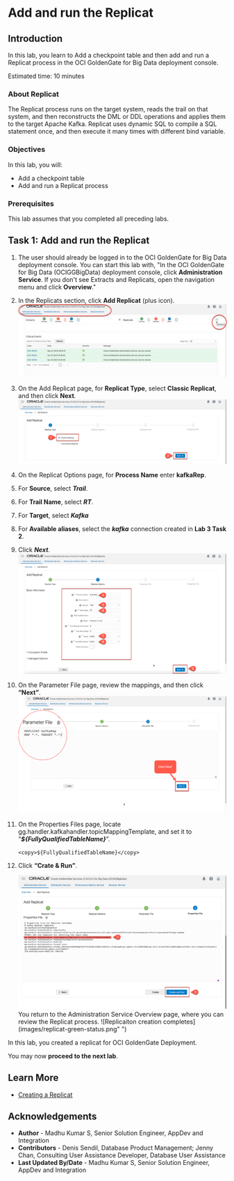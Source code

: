 # Add and run the Replicat

## Introduction

In this lab, you learn to Add a checkpoint table and then add and run a Replicat process in the OCI GoldenGate for Big Data deployment console.

Estimated time: 10 minutes


### About Replicat

The Replicat process runs on the target system, reads the trail on that system, and then reconstructs the DML or DDL operations and applies them to the target Apache Kafka. Replicat uses dynamic SQL to compile a SQL statement once, and then execute it many times with different bind variable.

### Objectives

In this lab, you will:
* Add a checkpoint table
* Add and run a Replicat process

### Prerequisites

This lab assumes that you completed all preceding labs.

## Task 1: Add and run the Replicat

1. The user should already be logged in to the OCI GoldenGate for Big Data deployment console. You can start this lab with, "In the OCI GoldenGate for Big Data (OCIGGBigData) deployment console, click **Administration Service**. If you don't see Extracts and Replicats, open the navigation menu and click **Overview**."
2. In the Replicats section, click **Add Replicat** (plus icon).
    ![add-replicat](images/add-replicat.png " ")
3. On the Add Replicat page, for **Replicat Type**, select **Classic Replicat**, and then click **Next**.
    ![add-replicat](images/classic-replicat.png " ")
4. On the Replicat Options page, for **Process Name** enter **kafkaRep**.
5. For **Source**, select ***Trail***.
6. For **Trail Name**, select ***RT***.
7. For **Target**, select ***Kafka***
8. For **Available aliases**, select the ***kafka*** connection created in **Lab 3 Task 2**.
9. Click ***Next***.
    ![Basic Information](images/basic-info.png " ")
10.	On the Parameter File page, review the mappings, and then click **“Next”**.
    ![Basic Mapping](images/replicat-table-mapping.png " ")
11. On the Properties Files page, locate gg.handler.kafkahandler.topicMappingTemplate, and set it to “***${FullyQualifiedTableName}***”.

    ```
    <copy>${FullyQualifiedTableName}</copy> 
    ``` 
12. Click **“Crate & Run”**.   

    ![Replicaiton creation completes](images/click-and-run.png " ")
    You return to the Administration Service Overview page, where you can review the Replicat process.
    ![Replicaiton creation completes](images/replicat-green-status.png" ")

In this lab, you created a replicat for OCI GoldenGate  Deployment.

You may now **proceed to the next lab**.

## Learn More
* [Creating a Replicat](https://docs.oracle.com/en/cloud/paas/goldengate-service/using/goldengate-deployment-console.html#GUID-063CCFD9-81E0-4FEC-AFCC-3C9D9D3B8953)

## Acknowledgements
* **Author** - Madhu Kumar S, Senior Solution Engineer, AppDev and Integration
* **Contributors** -  Denis Sendil, Database Product Management; Jenny Chan, Consulting User Assistance Developer, Database User Assistance
* **Last Updated By/Date** - Madhu Kumar S, Senior Solution Engineer, AppDev and Integration
